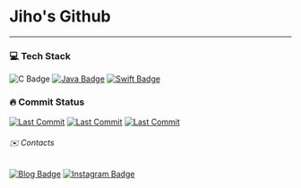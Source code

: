 <!--
**jihoooo97/jihoooo97** is a ✨ _special_ ✨ repository because its `README.md` (this file) appears on your GitHub profile.

Here are some ideas to get you started:

- 🔭 I’m currently working on ...
- 🌱 I’m currently learning ...
- 👯 I’m looking to collaborate on ...
- 🤔 I’m looking for help with ...
- 💬 Ask me about ...
- 📫 How to reach me: ...
- 😄 Pronouns: ...
- ⚡ Fun fact: ...
-->
# **Jiho's Github**

---


### 💻 Tech Stack 
![C Badge](https://img.shields.io/badge/-C-white?style=flat&labelColor=A8B9CC&logo=C&logoColor=white)
[![Java Badge](https://img.shields.io/badge/-Java-white?style=flat&labelColor=007396&logo=Java&logoColor=white)](https://github.com/jihoooo97/Algorithm)
[![Swift Badge](https://img.shields.io/badge/-Swift-white?style=flat&labelColor=F05138&logo=Swift&logoColor=white)](https://github.com/jihoooo97/Swift)  

### 🔥 Commit Status 
[![Last Commit](https://img.shields.io/github/last-commit/jihoooo97/Algorithm?style=flat&labelColor=white&logo=Java&logoColor=007396)](https://github.com/jihoooo97/Algorithm)
[![Last Commit](https://img.shields.io/github/last-commit/jihoooo97/Swift?style=flat&labelColor=white&logo=Swift&logoColor=F05138)](https://github.com/jihoooo97/Swift)
[![Last Commit](https://img.shields.io/github/last-commit/jihoooo97/XCode?style=flat&labelColor=white&logo=Apple&logoColor=black)](https://github.com/jihoooo97/XCode)

######  ✉️ Contacts
[![Blog Badge](https://img.shields.io/badge/-Blog-white?style=flat&logo=naver)](https://blog.naver.com/yjh7827)
[![Instagram Badge](https://img.shields.io/badge/-Instagram-white?style=flat&logo=instagram)](https://www.instagram.com/jiho__129/)
